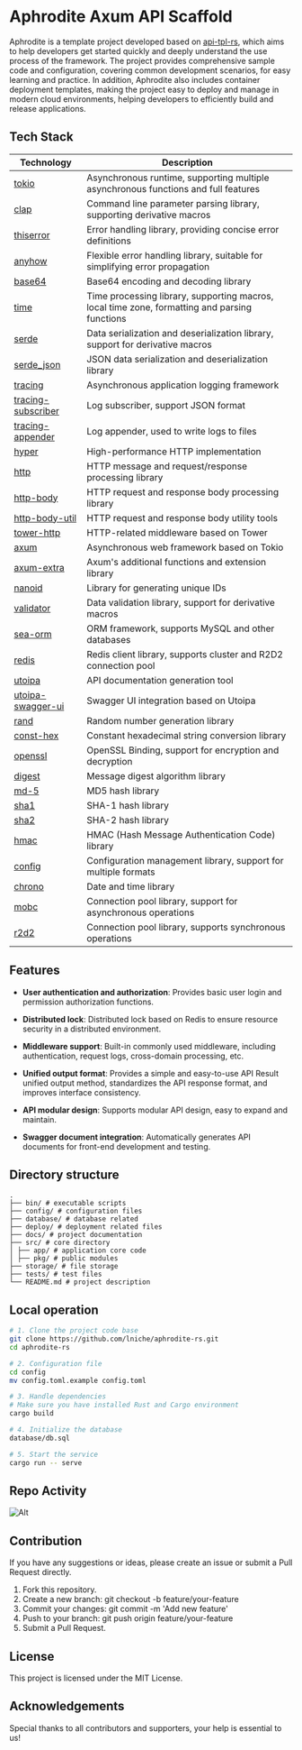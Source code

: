 # Aphrodite Axum API Scaffold

Aphrodite is a template project developed based on [api-tpl-rs](https://github.com/shenghui0779/yiirs), which aims to help developers get started quickly and deeply understand the use process of the framework. The project provides comprehensive sample code and configuration, covering common development scenarios, for easy learning and practice. In addition, Aphrodite also includes container deployment templates, making the project easy to deploy and manage in modern cloud environments, helping developers to efficiently build and release applications.

## Tech Stack

| Technology                                                      | Description                                                                                   |
| --------------------------------------------------------------- | --------------------------------------------------------------------------------------------- |
| [tokio](https://github.com/tokio-rs/tokio)                      | Asynchronous runtime, supporting multiple asynchronous functions and full features            |
| [clap](https://github.com/clap-rs/clap)                         | Command line parameter parsing library, supporting derivative macros                          |
| [thiserror](https://github.com/dtolnay/thiserror)               | Error handling library, providing concise error definitions                                   |
| [anyhow](https://github.com/dtolnay/anyhow)                     | Flexible error handling library, suitable for simplifying error propagation                   |
| [base64](https://crates.io/crates/base64)                       | Base64 encoding and decoding library                                                          |
| [time](https://crates.io/crates/time)                           | Time processing library, supporting macros, local time zone, formatting and parsing functions |
| [serde](https://serde.rs/)                                      | Data serialization and deserialization library, support for derivative macros                 |
| [serde_json](https://crates.io/crates/serde_json)               | JSON data serialization and deserialization library                                           |
| [tracing](https://github.com/tokio-rs/tracing)                  | Asynchronous application logging framework                                                    |
| [tracing-subscriber](https://github.com/tokio-rs/tracing)       | Log subscriber, support JSON format                                                           |
| [tracing-appender](https://crates.io/crates/tracing-appender)   | Log appender, used to write logs to files                                                     |
| [hyper](https://github.com/hyperium/hyper)                      | High-performance HTTP implementation                                                          |
| [http](https://crates.io/crates/http)                           | HTTP message and request/response processing library                                          |
| [http-body](https://crates.io/crates/http-body)                 | HTTP request and response body processing library                                             |
| [http-body-util](https://crates.io/crates/http-body-util)       | HTTP request and response body utility tools                                                  |
| [tower-http](https://github.com/tower-rs/tower-http)            | HTTP-related middleware based on Tower                                                        |
| [axum](https://github.com/tokio-rs/axum)                        | Asynchronous web framework based on Tokio                                                     |
| [axum-extra](https://crates.io/crates/axum-extra)               | Axum's additional functions and extension library                                             |
| [nanoid](https://crates.io/crates/nanoid)                       | Library for generating unique IDs                                                             |
| [validator](https://github.com/Keats/validator)                 | Data validation library, support for derivative macros                                        |
| [sea-orm](https://github.com/SeaQL/sea-orm)                     | ORM framework, supports MySQL and other databases                                             |
| [redis](https://github.com/redis/redis-rs)                      | Redis client library, supports cluster and R2D2 connection pool                               |
| [utoipa](https://github.com/utahta/utoipa)                      | API documentation generation tool                                                             |
| [utoipa-swagger-ui](https://crates.io/crates/utoipa-swagger-ui) | Swagger UI integration based on Utoipa                                                        |
| [rand](https://crates.io/crates/rand)                           | Random number generation library                                                              |
| [const-hex](https://crates.io/crates/const-hex)                 | Constant hexadecimal string conversion library                                                |
| [openssl](https://crates.io/crates/openssl)                     | OpenSSL Binding, support for encryption and decryption                                        |
| [digest](https://crates.io/crates/digest)                       | Message digest algorithm library                                                              |
| [md-5](https://crates.io/crates/md5)                            | MD5 hash library                                                                              |
| [sha1](https://crates.io/crates/sha1)                           | SHA-1 hash library                                                                            |
| [sha2](https://crates.io/crates/sha2)                           | SHA-2 hash library                                                                            |
| [hmac](https://crates.io/crates/hmac)                           | HMAC (Hash Message Authentication Code) library                                               |
| [config](https://github.com/mehcode/config-rs)                  | Configuration management library, support for multiple formats                                |
| [chrono](https://crates.io/crates/chrono)                       | Date and time library                                                                         |
| [mobc](https://crates.io/crates/mobc)                           | Connection pool library, support for asynchronous operations                                  |
| [r2d2](https://crates.io/crates/r2d2)                           | Connection pool library, supports synchronous operations                                      |

## Features

- **User authentication and authorization**: Provides basic user login and permission authorization functions.

- **Distributed lock**: Distributed lock based on Redis to ensure resource security in a distributed environment.

- **Middleware support**: Built-in commonly used middleware, including authentication, request logs, cross-domain processing, etc.

- **Unified output format**: Provides a simple and easy-to-use API Result unified output method, standardizes the API response format, and improves interface consistency.

- **API modular design**: Supports modular API design, easy to expand and maintain.

- **Swagger document integration**: Automatically generates API documents for front-end development and testing.

## Directory structure

```
.
├── bin/ # executable scripts
├── config/ # configuration files
├── database/ # database related
├── deploy/ # deployment related files
├── docs/ # project documentation
├── src/ # core directory
│ ├── app/ # application core code
│ ├── pkg/ # public modules
├── storage/ # file storage
├── tests/ # test files
└── README.md # project description
```

## Local operation

```bash
# 1. Clone the project code base
git clone https://github.com/lniche/aphrodite-rs.git
cd aphrodite-rs

# 2. Configuration file
cd config
mv config.toml.example config.toml

# 3. Handle dependencies
# Make sure you have installed Rust and Cargo environment
cargo build

# 4. Initialize the database
database/db.sql

# 5. Start the service
cargo run -- serve
```

## Repo Activity

![Alt](https://repobeats.axiom.co/api/embed/7d3f9b2c6f3ee0be57460b614334ff2739f36b92.svg "Repobeats analytics image")

## Contribution

If you have any suggestions or ideas, please create an issue or submit a Pull Request directly.

1. Fork this repository.
2. Create a new branch: git checkout -b feature/your-feature
3. Commit your changes: git commit -m 'Add new feature'
4. Push to your branch: git push origin feature/your-feature
5. Submit a Pull Request.

## License

This project is licensed under the MIT License.

## Acknowledgements

Special thanks to all contributors and supporters, your help is essential to us!
